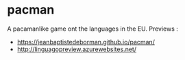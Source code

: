 # pacman
A pacamanlike game ont the languages in the EU.
Previews :
- https://jeanbaptistedeborman.github.io/pacman/
- http://linguagopreview.azurewebsites.net/

